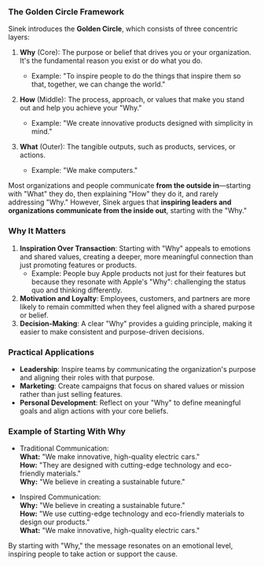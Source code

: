 ### The Golden Circle Framework

Sinek introduces the **Golden Circle**, which consists of three concentric layers:

1. **Why** (Core): The purpose or belief that drives you or your organization. It's the fundamental reason you exist or do what you do.
    - Example: "To inspire people to do the things that inspire them so that, together, we can change the world."
    
1. **How** (Middle): The process, approach, or values that make you stand out and help you achieve your "Why."
    - Example: "We create innovative products designed with simplicity in mind."
    
1. **What** (Outer): The tangible outputs, such as products, services, or actions.
    - Example: "We make computers."

Most organizations and people communicate **from the outside in**—starting with "What" they do, then explaining "How" they do it, and rarely addressing "Why." However, Sinek argues that **inspiring leaders and organizations communicate from the inside out**, starting with the "Why."

### Why It Matters

1. **Inspiration Over Transaction**: Starting with "Why" appeals to emotions and shared values, creating a deeper, more meaningful connection than just promoting features or products.
    - Example: People buy Apple products not just for their features but because they resonate with Apple's "Why": challenging the status quo and thinking differently.
2. **Motivation and Loyalty**: Employees, customers, and partners are more likely to remain committed when they feel aligned with a shared purpose or belief.
3. **Decision-Making**: A clear "Why" provides a guiding principle, making it easier to make consistent and purpose-driven decisions.
    
### Practical Applications

- **Leadership**: Inspire teams by communicating the organization's purpose and aligning their roles with that purpose.
- **Marketing**: Create campaigns that focus on shared values or mission rather than just selling features.
- **Personal Development**: Reflect on your "Why" to define meaningful goals and align actions with your core beliefs.

### Example of Starting With Why

- Traditional Communication:  
    **What:** "We make innovative, high-quality electric cars."  
    **How:** "They are designed with cutting-edge technology and eco-friendly materials."  
    **Why:** "We believe in creating a sustainable future."
    
- Inspired Communication:  
    **Why:** "We believe in creating a sustainable future."  
    **How:** "We use cutting-edge technology and eco-friendly materials to design our products."  
    **What:** "We make innovative, high-quality electric cars."
    

By starting with "Why," the message resonates on an emotional level, inspiring people to take action or support the cause.